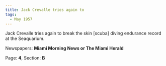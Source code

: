 ```yaml
---  
title: Jack Crevalle tries again to  
tags:  
  - May 1957  
---  
```

  
Jack Crevalle tries again to break the skin [scuba] diving endurance record at the Seaquarium.  
  
Newspapers: **Miami Morning News or The Miami Herald**  
  
Page: **4**, Section: **B** 

